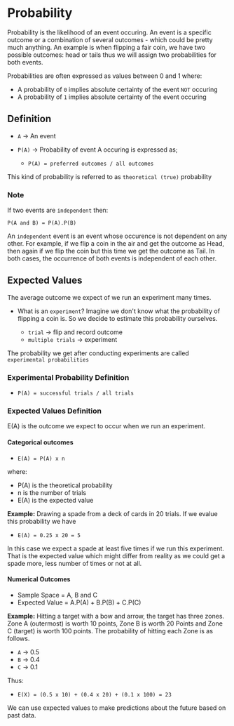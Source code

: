 # Probability

Probability is the likelihood of an event occuring. An event is a specific outcome or a combination of several outcomes - which could be pretty much anything. An example is when flipping a fair coin, we have two possible outcomes: head or tails thus we will assign two probabilities for both events.


Probabilities are often expressed as values between 0 and 1 where:

- A probability of `0` implies absolute certainty of the event `NOT` occuring
- A probability of `1` implies absolute certainty of the event occuring

## Definition

- `A` -> An event
- `P(A)` -> Probability of event A occuring is expressed as;

  - `P(A) = preferred outcomes / all outcomes`

This kind of probability is referred to as `theoretical (true)` probability

### Note

If two events are `independent` then:

`P(A and B) = P(A).P(B)`

An `independent` event is an event whose occurence is not dependent on any other. For example, if we flip a coin in the air and get the outcome as Head, then again if we flip the coin but this time we get the outcome as Tail. In both cases, the occurrence of both events is independent of each other.

## Expected Values

The average outcome we expect of we run an experiment many times.

- What is an `experiment`? Imagine we don't know what the probability of flipping a coin is. So we decide to estimate this probability ourselves.

    - `trial` -> flip and record outcome
    - `multiple trials` -> experiment

The probability we get after conducting experiments are called `experimental probabilities`

### Experimental Probability Definition

  - `P(A) = successful trials / all trials`

### Expected Values Definition

E(A) is the outcome we expect to occur when we run an experiment.

#### Categorical outcomes

  - `E(A) = P(A) x n`

where:
  - P(A) is the theoretical probability
  - n is the number of trials
  - E(A) is the expected value

**Example:** Drawing a spade from a deck of cards in 20 trials. If we evalue this probability we have 

  - `E(A) = 0.25 x 20 = 5`

In this case we expect a spade at least five times if we run this experiment. That is the expected value which might differ from reality as we could get a spade more, less number of times or not at all.

#### Numerical Outcomes

  - Sample Space = A, B and C
  - Expected Value = A.P(A) + B.P(B) + C.P(C)

**Example:** Hitting a target with a bow and arrow, the target has three zones. Zone A (outermost) is worth 10 points, Zone B is worth 20 Points and Zone C (target) is worth 100 points. The probability of hitting each Zone is as follows. 

  - `A` -> 0.5
  - `B` -> 0.4
  - `C` -> 0.1

Thus:
  - `E(X) = (0.5 x 10) + (0.4 x 20) + (0.1 x 100) = 23`

We can use expected values to make predictions about the future based on past data.